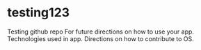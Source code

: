 # testing123
Testing github repo
For future directions on how to use your app.
Technologies used in app.
Directions on how to contribute to OS.
